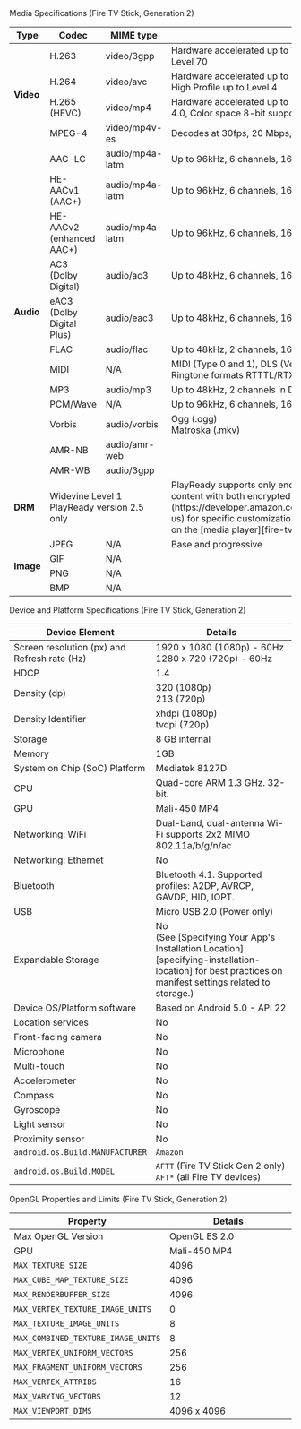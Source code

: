 <div class="subheading">Media Specifications (Fire TV Stick, Generation 2)</div>

<table class="grid">
   <colgroup>
      <col width="10%" />
      <col width="17%" />
      <col width="15%" />
      <col width="38%" />
   </colgroup>
   <thead>
      <tr class="header">
         <th>Type</th>
         <th>Codec</th>
         <th>MIME type</th>
         <th>Details</th>
      </tr>
   </thead>
    <tr>
        <td class="white" rowspan="4"><b>Video</b></td>
        <td class="white">H.263</td>
        <td class="white">video/3gpp</td>
        <td class="white">Hardware accelerated up to WVGA (800x400) @ 30fps, 6 Mbps, Profile 0 Level 70</td>
     </tr>
     <tr>
        <td class="white">H.264</td>
        <td class="white">video/avc</td>
        <td class="white">Hardware accelerated up to 1080p @ 30fps or 720p @ 60fps, 20 Mbps, High Profile up to Level 4</td>
     </tr>
     <tr>
        <td class="white">H.265 (HEVC)</td>
        <td class="white">video/mp4</td>
        <td class="white">Hardware accelerated up to 1080p @ 30fps, 25 Mbps, Main Profile Level 4.0, Color space 8-bit support</td>
     </tr>
      <tr>
         <td class="white">MPEG-4</td>
         <td class="white">video/mp4v-es</td>
         <td class="white">Decodes at 30fps, 20 Mbps, Advanced Simple Profile Level 5</td>
      </tr>
   <tr>
      <td class="gray" rowspan="12"><b>Audio</b></td>
      <td class="gray">AAC-LC</td>
      <td class="gray">audio/mp4a-latm</td>
      <td class="gray">Up to 96kHz, 6 channels, 16-bit and 24-bit</td>
   </tr>
   <tr>
      <td class="gray">HE-AACv1 (AAC+)</td>
      <td class="gray">audio/mp4a-latm</td>
      <td class="gray">Up to 96kHz, 6 channels, 16-bit and 24-bit</td>
   </tr>
   <tr>
      <td class="gray">HE-AACv2 (enhanced AAC+)</td>
      <td class="gray">audio/mp4a-latm</td>
      <td class="gray">Up to 96kHz, 6 channels, 16-bit and 24-bit</td>
   </tr>
   <tr>
      <td class="gray">AC3 (Dolby Digital)</td>
      <td class="gray">audio/ac3</td>
      <td class="gray">Up to 48kHz, 6 channels, 16-bit and 24-bit</td>
   </tr>
   <tr>
      <td class="gray">eAC3 (Dolby Digital Plus)</td>
      <td class="gray">audio/eac3</td>
      <td class="gray">Up to 48kHz, 6 channels, 16-bit and 24-bit</td>
   </tr>
   <tr>
      <td class="gray">FLAC</td>
      <td class="gray">audio/flac</td>
      <td class="gray">Up to 48kHz, 2 channels, 16-bit and 24-bit (no dither for 24 bit)</td>
   </tr>
   <tr>
      <td class="gray">MIDI</td>
      <td class="gray">N/A</td>
      <td class="gray">MIDI (Type 0 and 1), DLS (Version 1 and 2), XMF, and Mobile XMF. Ringtone formats RTTTL/RTX, OTA, and iMelody</td>
   </tr>
   <tr>
      <td class="gray">MP3</td>
      <td class="gray">audio/mp3</td>
      <td class="gray">Up to 48kHz, 2 channels in DSP (16-bit and 24-bit) and software (16-bit)</td>
   </tr>
   <tr>
      <td class="gray">PCM/Wave</td>
      <td class="gray">N/A</td>
      <td class="gray">Up to 96kHz, 6 channels, 16-bit and 24-bit</td>
   </tr>
   <tr>
      <td class="gray">Vorbis</td>
      <td class="gray">audio/vorbis</td>
      <td class="gray">Ogg (.ogg)<br/>Matroska (.mkv)</td>
   </tr>   
   <tr>
   <td class="gray">AMR-NB</td>
   <td class="gray">audio/amr-web</td>
   <td class="gray"></td>
   </tr>
    <tr>
    <td class="gray">AMR-WB</td>
    <td class="gray">audio/3gpp</td>
    <td class="gray"></td>
    </tr>
    <tr>
        <td class="white"><b>DRM</b></td>
        <td class="white" colspan="2" markdown="span">Widevine Level 1 <br/> PlayReady version 2.5 only</td>
        <td class="white" markdown="span">PlayReady supports only encrypted video, not audio. If you need to play content with both encrypted audio and video, [contact us](https://developer.amazon.com/appsandservices/support/contact/contact-us) for specific customization details and steps. Other DRM details depend on the [media player][fire-tv-media-players] you choose to implement.</td>
     </tr>
     <tr>
        <td class="gray" rowspan="4"><b>Image</b></td>
        <td class="gray">JPEG</td>
        <td class="gray">N/A</td>
        <td class="gray">Base and progressive</td>
     </tr>
     <tr>
        <td class="gray">GIF</td>
        <td class="gray">N/A</td>
        <td class="gray"></td>
     </tr>
     <tr>
        <td class="gray">PNG</td>
        <td class="gray">N/A</td>
        <td class="gray"></td>
     </tr>
     <tr>
        <td class="gray">BMP</td>
        <td class="gray">N/A</td>
        <td class="gray"></td>
     </tr>
</table>

<div class="subheading">Device and Platform Specifications (Fire TV Stick, Generation 2)</div>

<table class="grid">
   <colgroup>
      <col width="40%" />
      <col width="60%" />
   </colgroup>
  <thead>
    <tr>
      <th>Device Element</th>
      <th>Details</th>
      </tr>
  </thead>
  <tbody>
    <tr>
      <td>Screen resolution (px) and Refresh rate (Hz)</td>
      <td>1920 x 1080 (1080p) - 60Hz <br/>
      1280 x 720 (720p) - 60Hz</td>
    </tr>
    <tr>
     <td>HDCP</td>
     <td>1.4</td>
   </tr>
    <tr>
      <td>Density (dp)</td>
      <td>320 (1080p) <br/> 213 (720p)</td>
    </tr>
    <tr>
      <td>Density Identifier</td>
      <td>xhdpi (1080p) <br/> tvdpi (720p)</td>
    </tr>
    <tr>
      <td>Storage</td>
      <td>8 GB internal</td>
    </tr>
    <tr>
      <td>Memory</td>
      <td>1GB</td>
    </tr>
    <tr>
      <td>System on Chip (SoC) Platform</td>
      <td>Mediatek 8127D</td>
    </tr>
    <tr>
      <td>CPU</td>
      <td>Quad-core ARM 1.3 GHz. 32-bit.</td>
    </tr>
    <tr>
      <td>GPU</td>
      <td>Mali-450 MP4</td>
    </tr>
    <tr>
      <td>Networking: WiFi</td>
      <td>Dual-band, dual-antenna Wi-Fi supports 2x2 MIMO 802.11a/b/g/n/ac</td>
    </tr>
    <tr>
      <td>Networking: Ethernet</td>
      <td>No</td>
    </tr>
    <tr>
      <td>Bluetooth</td>
      <td>Bluetooth 4.1. Supported profiles: A2DP, AVRCP, GAVDP, HID, IOPT. </td>
    </tr>
    <tr>
      <td>USB</td>
      <td>Micro USB 2.0 (Power only)</td>
    </tr>
    <tr>
      <td>Expandable Storage</td>
      <td markdown="span">No  <br/>(See [Specifying Your App's Installation Location][specifying-installation-location] for best practices on manifest settings related to storage.)</td>
    </tr>
    <tr>
      <td>Device OS/Platform software</td>
      <td>Based on Android 5.0 - API 22</td>
    </tr>
    <tr>
      <td>Location services</td>
      <td>No</td>
    </tr>
    <tr>
      <td>Front-facing camera</td>
      <td>No</td>
    </tr>
    <tr>
      <td>Microphone</td>
      <td>No</td>
    </tr>
    <tr>
      <td>Multi-touch</td>
      <td>No</td>
    </tr>
    <tr>
      <td>Accelerometer</td>
      <td>No</td>
    </tr>
    <tr>
      <td>Compass</td>
      <td>No</td>
    </tr>
    <tr>
      <td>Gyroscope</td>
      <td>No</td>
    </tr>
    <tr>
      <td>Light sensor</td>
      <td>No</td>
    </tr>
    <tr>
      <td>Proximity sensor</td>
      <td>No</td>
    </tr>
    <tr>
      <td><code>android.os.Build.MANUFACTURER</code></td>
      <td markdown="span"><code>Amazon</code></td>
    </tr>
    <tr>
      <td><code>android.os.Build.MODEL</code></td>
      <td><code>AFTT</code> (Fire TV Stick Gen 2 only) <br/> <code>AFT*</code> (all Fire TV devices)</td>
    </tr>
  </tbody>
</table>

<div class="subheading">OpenGL Properties and Limits (Fire TV Stick, Generation 2)</div>

<table class="grid">
   <colgroup>
      <col width="40%" />
      <col width="60%" />
   </colgroup>
   <thead>
      <tr>
         <th>Property</th>
         <th>Details</th>
      </tr>
   </thead>
   <tbody>
      <tr>
         <td>Max OpenGL Version</td>
         <td>OpenGL ES 2.0</td>
      </tr>
      <tr>
         <td>GPU</td>
         <td>Mali-450 MP4</td>
      </tr>
      <tr>
         <td><code>MAX_TEXTURE_SIZE</code></td>
         <td>4096</td>
      </tr>
      <tr>
         <td><code>MAX_CUBE_MAP_TEXTURE_SIZE</code></td>
         <td>4096</td>
      </tr>
      <tr>
         <td><code>MAX_RENDERBUFFER_SIZE</code></td>
         <td>4096</td>
      </tr>
      <tr>
         <td><code>MAX_VERTEX_TEXTURE_IMAGE_UNITS</code></td>
         <td>0</td>
      </tr>
      <tr>
         <td><code>MAX_TEXTURE_IMAGE_UNITS</code></td>
         <td>8</td>
      </tr>
      <tr>
         <td><code>MAX_COMBINED_TEXTURE_IMAGE_UNITS</code></td>
         <td>8</td>
      </tr>
      <tr>
         <td><code>MAX_VERTEX_UNIFORM_VECTORS</code></td>
         <td>256</td>
      </tr>
      <tr>
         <td><code>MAX_FRAGMENT_UNIFORM_VECTORS</code></td>
         <td>256</td>
      </tr>
      <tr>
         <td><code>MAX_VERTEX_ATTRIBS</code></td>
         <td>16</td>
      </tr>
      <tr>
         <td><code>MAX_VARYING_VECTORS</code></td>
         <td>12</td>
      </tr>
      <tr>
         <td><code>MAX_VIEWPORT_DIMS</code></td>
         <td>4096 x 4096</td>
      </tr>
   </tbody>
</table>

